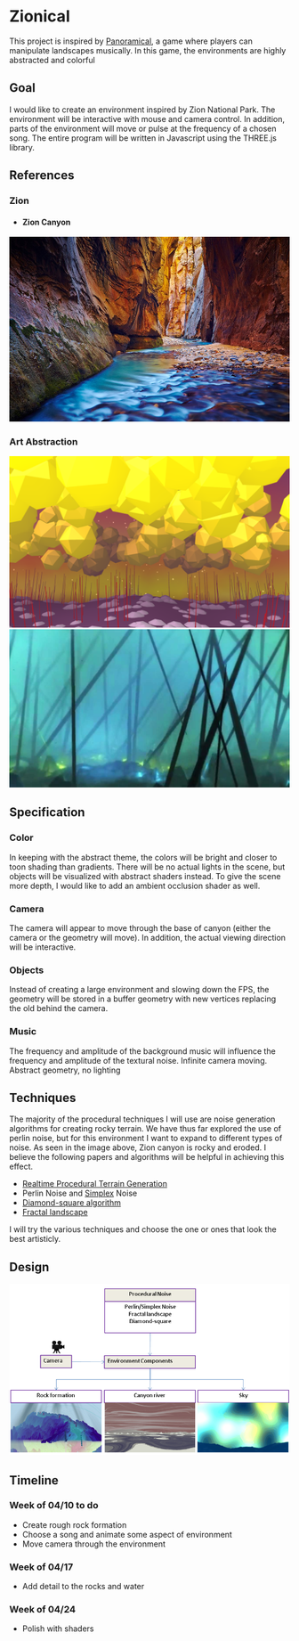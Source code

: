 # Zionical

This project is inspired by [Panoramical][1], a game where players can manipulate landscapes musically. In this game, the environments are highly abstracted and colorful 

## Goal

I would like to create an environment inspired by Zion National Park. The environment will be interactive with mouse and camera control. In addition, parts of the environment will move or pulse at the frequency of a chosen song. The entire program will be written in Javascript using the THREE.js library. 

## References

### Zion

- #### Zion Canyon
![](./images/zionPark.jpg)

### Art Abstraction
![](./images/panoramical.png) ![](./images/panoramical2.jpg)

## Specification

### Color
In keeping with the abstract theme, the colors will be bright and closer to toon shading than gradients. There will be no actual lights in the scene, but objects will be visualized with abstract shaders instead. To give the scene more depth, I would like to add an ambient occlusion shader as well.  
### Camera
The camera will appear to move through the base of canyon (either the camera or the geometry will move). In addition, the actual viewing direction will be interactive. 
### Objects
Instead of creating a large environment and slowing down the FPS, the geometry will be stored in a buffer geometry with new vertices replacing the old behind the camera. 
### Music
The frequency and amplitude of the background music will influence the frequency and amplitude of the textural noise. 
 Infinite camera moving. Abstract geometry, no lighting

## Techniques

The majority of the procedural techniques I will use are noise generation algorithms for creating rocky terrain. We have thus far explored the use of perlin noise, but for this environment I want to expand to different types of noise. As seen in the image above, Zion canyon is rocky and eroded. I believe the following papers and algorithms will be helpful in achieving this effect.   

* [Realtime Procedural Terrain Generation][2] 
* Perlin Noise and [Simplex][3] Noise 
* [Diamond-square algorithm][4]
* [Fractal landscape][5]

I will try the various techniques and choose the one or ones that look the best artisticly. 

## Design

![](./images/diagram.png)

## Timeline

### Week of 04/10 to do
* Create rough rock formation 
* Choose a song and animate some aspect of environment
* Move camera through the environment

### Week of 04/17
* Add detail to the rocks and water

### Week of 04/24
* Polish with shaders

[1]: https://vimeo.com/88946422
[2]: http://web.mit.edu/cesium/Public/terrain.pdf
[3]: http://webstaff.itn.liu.se/~stegu/simplexnoise/simplexnoise.pdf
[4]: http://stevelosh.com/blog/2016/06/diamond-square
[5]: http://paulbourke.net/fractals/noise/